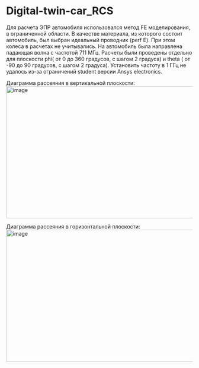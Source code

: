 # Digital-twin-car_RCS
Для расчета ЭПР автомобиля использовался метод FE моделирования, в ограниченной области. В качестве материала, из которого состоит автомобиль, был выбран идеальный проводник (perf E). При этом колеса в расчетах не учитывались. На автомобиль была направлена падающая волна с частотой 711 МГц. Расчеты были проведены отдельно для плоскости phi( от 0 до 360 градусов, с шагом 2 градуса)  и theta ( от -90 до 90 градусов, с шагом 2 градуса). 
Установить частоту в 1 ГГц не удалось из-за ограничений student версии Ansys electronics. 

 Диаграмма рассеяния в вертикальной плоскости:
<img width="974" height="356" alt="image" src="https://github.com/user-attachments/assets/58cd6bd1-e0d9-4228-ada0-40d6e7e6b921" />

 Диаграмма рассеяния в горизонтальной плоскости: 
<img width="964" height="356" alt="image" src="https://github.com/user-attachments/assets/b601676a-f42f-4aa2-b114-66bc6c948390" />




